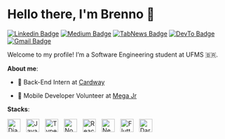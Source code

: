 # Hello there, I'm Brenno 👋

[![Linkedin Badge](https://img.shields.io/badge/-Linkedin-blue?style=flat&logo=Linkedin&logoColor=white&link=https://www.linkedin.com/in/brenno-ostemberg/)](https://www.linkedin.com/in/brenno-ostemberg/)
[![Medium Badge](https://img.shields.io/badge/-Medium-000000?style=flat&labelColor=000000&logo=Medium&link=https://medium.com/@brenno.ostemberg)](https://medium.com/@brenno.ostemberg)
[![TabNews Badge](https://img.shields.io/badge/-TabNews-000000?style=flat&labelColor=000000&logo=TabNews&link=https://www.tabnews.com.br/brenno)](https://www.tabnews.com.br/brenno)
[![DevTo Badge](https://img.shields.io/badge/-Dev.to-000000?style=flat&labelColor=000000&logo=DevTo&link=https://dev.to/brennoostemberg)](https://dev.to/brennoostemberg)
[![Gmail Badge](https://img.shields.io/badge/-brenno.ostemberg-c14438?style=flat&logo=Gmail&logoColor=white&link=mailto:brenno.ostemberg@gmail.com)](mailto:brenno.ostemberg@gmail.com)

Welcome to my profile! I’m a Software Engineering student at UFMS 🇧🇷. 

**About me**:

- 💼 Back-End Intern at [Cardway](https://www.grupocard.com.br/)

- 🦆 Mobile Developer Volunteer at [Mega Jr](https://www.megajunior.com.br/)

**Stacks**:

<img 
  align="left" 
  alt="Django" 
  title="Django"
  width="30px" 
  style="padding-right: 10px;" 
  src="https://cdn.jsdelivr.net/gh/devicons/devicon@latest/icons/django/django-plain-wordmark.svg" 
/>
<img 
    align="left" 
    alt="JavaScript" 
    title="JavaScript"
    width="30px" 
    style="padding-right: 10px;" 
    src="https://cdn.jsdelivr.net/gh/devicons/devicon@latest/icons/javascript/javascript-original.svg" 
/>
<img 
    align="left" 
    alt="TypeScript"
    title="TypeScript" 
    width="30px" 
    style="padding-right: 10px;" 
    src="https://cdn.jsdelivr.net/gh/devicons/devicon@latest/icons/typescript/typescript-original.svg" 
/>
<img 
  align="left" 
  alt="Nodejs" 
  title="Nodejs"
  width="30px" 
  style="padding-right: 10px;"
  src="https://cdn.jsdelivr.net/gh/devicons/devicon@latest/icons/nodejs/nodejs-plain-wordmark.svg"
/>
<img 
    align="left" 
    alt="React"
    title="React" 
    width="30px" 
    style="padding-right: 10px;" 
    src="https://cdn.jsdelivr.net/gh/devicons/devicon@latest/icons/react/react-original.svg" 
/>
<img 
    align="left" 
    alt="Next.js" 
    title="Next.js"
    width="30px" 
    style="padding-right: 10px;" 
    src="https://cdn.jsdelivr.net/gh/devicons/devicon@latest/icons/nextjs/nextjs-original.svg" 
/>
<img
    align="left" 
    alt="Flutter" 
    title="Flutter"
    width="30px" 
    style="padding-right: 10px;"     
    src="https://cdn.jsdelivr.net/gh/devicons/devicon@latest/icons/flutter/flutter-original.svg" 
/>
<img 
    align="left" 
    alt="Dart" 
    title="Dart"
    width="30px" 
    style="padding-right: 10px;"         
    src="https://cdn.jsdelivr.net/gh/devicons/devicon@latest/icons/dart/dart-original.svg"
/>
          

          
